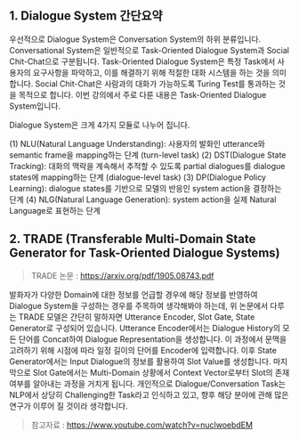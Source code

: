 ## 1. Dialogue System 간단요약

우선적으로 Dialogue System은 Conversation System의 하위 분류입니다. Conversational System은 일반적으로 Task-Oriented Dialogue System과 Social Chit-Chat으로 구분됩니다. Task-Oriented Dialogue System은 특정 Task에서 사용자의 요구사항을 파악하고, 이를 해결하기 위해 적절한 대화 시스템을 하는 것을 의미합니다. Social Chit-Chat은 사람과의 대화가 가능하도록 Turing Test를 통과하는 것을 목적으로 합니다. 이번 강의에서 주로 다룬 내용은 Task-Oriented Dialogue System입니다.

Dialogue System은 크게 4가지 모듈로 나누어 집니다.

(1) NLU(Natural Language Understanding): 사용자의 발화인 utterance와 semantic frame을 mapping하는 단계 (turn-level task)
(2) DST(Dialogue State Tracking): 대화의 맥락을 계속해서 추적할 수 있도록 partial dialogues를 dialogue states에 mapping하는 단계 (dialogue-level task)
(3) DP(Dialogue Policy Learning): dialogue states를 기반으로 모델의 반응인 system action을 결정하는 단계
(4) NLG(Natural Language Generation): system action을 실제 Natural Language로 표현하는  단계



## 2. TRADE (Transferable Multi-Domain State Generator for Task-Oriented Dialogue Systems)

> TRADE 논문 : https://arxiv.org/pdf/1905.08743.pdf

 발화자가 다양한 Domain에 대한 정보를 언급할 경우에 해당 정보를 반영하여 Dialogue System을 구성하는 경우를 주목하여 생각해봐야 하는데,
위 논문에서 다루는 TRADE 모델은 간단히 말하자면 Utterance Encoder, Slot Gate, State Generator로 구성되어 있습니다. Utterance Encoder에서는 Dialogue History의 모든 단어를 Concat하여 Dialogue Representation을 생성합니다. 이 과정에서 문맥을 고려하기 위해 시점에 따라 일정 길이의 단어를 Encoder에 입력합니다. 이후 State Generator에서는 Input Dialogue의 정보를 활용하여 Slot Value를 생성합니다. 마지막으로 Slot Gate에서는 Multi-Domain 상황에서 Context Vector로부터 Slot의 존재 여부를 알아내는 과정을 거치게 됩니다.
개인적으로 Dialogue/Conversation Task는 NLP에서 상당히 Challenging한 Task라고 인식하고 있고, 향후 해당 분야에 관해 많은 연구가 이루어 질 것이라 생각합니다.





>  참고자료 : https://www.youtube.com/watch?v=nuclwoebdEM

